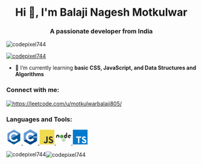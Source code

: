 <h1 align="center">Hi 👋, I'm Balaji Nagesh Motkulwar</h1>
<h3 align="center">A passionate developer from India</h3>

<p align="left">
  <img src="https://komarev.com/ghpvc/?username=codepixel744&label=Profile%20views&color=0e75b6&style=flat" alt="codepixel744" />
</p>

<p align="left">
  <a href="https://github.com/ryo-ma/github-profile-trophy">
    <img src="https://github-profile-trophy.vercel.app/?username=codepixel744" alt="codepixel744" />
  </a>
</p>

- 🌱 I’m currently learning **basic CSS, JavaScript, and Data Structures and Algorithms**

<h3 align="left">Connect with me:</h3>
<p align="left">
  <a href="https://leetcode.com/u/motkulwarbalaji805/" target="blank">
    <img align="center" src="https://raw.githubusercontent.com/rahuldkjain/github-profile-readme-generator/master/src/images/icons/Social/leet-code.svg" alt="https://leetcode.com/u/motkulwarbalaji805/" height="30" width="40" />
  </a>
</p>

<h3 align="left">Languages and Tools:</h3>
<p align="left">
  <a href="https://www.cprogramming.com/" target="_blank" rel="noreferrer">
    <img src="https://raw.githubusercontent.com/devicons/devicon/master/icons/c/c-original.svg" alt="c" width="40" height="40"/>
  </a>
  <a href="https://www.w3schools.com/cpp/" target="_blank" rel="noreferrer">
    <img src="https://raw.githubusercontent.com/devicons/devicon/master/icons/cplusplus/cplusplus-original.svg" alt="cplusplus" width="40" height="40"/>
  </a>
  <a href="https://developer.mozilla.org/en-US/docs/Web/JavaScript" target="_blank" rel="noreferrer">
    <img src="https://raw.githubusercontent.com/devicons/devicon/master/icons/javascript/javascript-original.svg" alt="javascript" width="40" height="40"/>
  </a>
  <a href="https://nodejs.org" target="_blank" rel="noreferrer">
    <img src="https://raw.githubusercontent.com/devicons/devicon/master/icons/nodejs/nodejs-original-wordmark.svg" alt="nodejs" width="40" height="40"/>
  </a>
  <a href="https://www.typescriptlang.org/" target="_blank" rel="noreferrer">
    <img src="https://raw.githubusercontent.com/devicons/devicon/master/icons/typescript/typescript-original.svg" alt="typescript" width="40" height="40"/>
  </a>
</p>

<p>
  <img align="left" src="https://github-readme-stats.vercel.app/api/top-langs?username=codepixel744&show_icons=true&locale=en&layout=compact" alt="codepixel744" />
</p>

<p>
  <img align="center" src="https://github-readme-stats.vercel.app/api?username=codepixel744&show_icons=true&locale=en" alt="codepixel744" />
</p>
